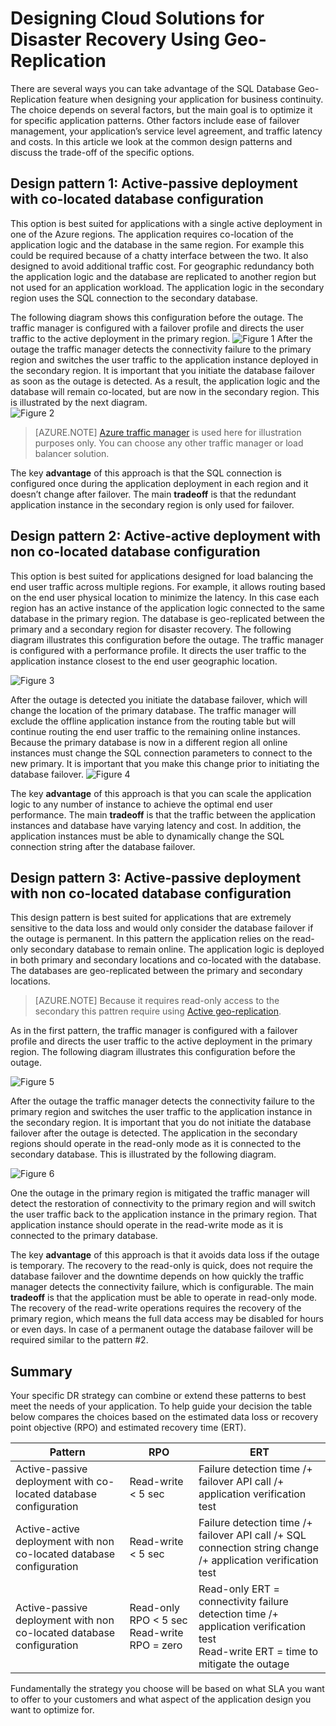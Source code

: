<properties 
   pageTitle="Designing Cloud Solutions for Disaster Recovery Using SQL Database Geo-Replication"
   description="Learn how to design your cloud solution for disaster recovery by choosing the right failover pattern."
   services="sql-database"
   documentationCenter="" 
   authors="sashan" 
   manager="jeffreyg" 
   editor="monicar"/>

<tags
   ms.service="sql-database"
   ms.devlang="NA"
   ms.topic="article"
   ms.tgt_pltfrm="NA"
   ms.workload="data-management" 
   ms.date="09/01/2015"
   ms.author="sashan"/>

# Designing Cloud Solutions for Disaster Recovery Using Geo-Replication

There are several ways you can take advantage of the SQL Database Geo-Replication feature when designing your application for business continuity. The choice depends on several factors, but the main goal is to optimize it for specific application patterns. Other factors include ease of failover management, your application’s service level agreement, and traffic latency and costs. In this article we look at the common design patterns and discuss the trade-off of the specific options.

## Design pattern 1: Active-passive deployment with co-located database configuration

This option is best suited for applications with a single active deployment in one of the Azure regions. The application requires co-location of the application logic and the database in the same region. For example this could be required because of a chatty interface between the two. It also designed to avoid additional traffic cost. For geographic redundancy both the application logic and the database are replicated to another region but not used for an application workload. The application logic in the secondary region uses the SQL connection to the secondary database. 

The following diagram shows this configuration before the outage. The traffic manager is configured with a failover profile and directs the user traffic to the active deployment in the primary region.
![Figure 1](./media/sql-database-designing-cloud-solutions-for-disaster-recovery/pattern1-1.png)
After the outage the traffic manager detects the connectivity failure to the primary region and switches the user traffic to the application instance deployed in the secondary region. It is important that you initiate the database failover as soon as the outage is detected. As a result, the application logic and the database will remain co-located, but are now in the secondary region. This is illustrated by the next diagram.	
![Figure 2](./media/sql-database-designing-cloud-solutions-for-disaster-recovery/pattern1-2.png)
> [AZURE.NOTE] [Azure traffic manager](https://azure.microsoft.com/en-us/documentation/articles/traffic-manager-overview/) is used here for illustration purposes only. You can choose any other traffic manager or load balancer solution. 

The key **advantage** of this approach is that the SQL connection is configured once during the application deployment in each region and it doesn’t change after failover.  The main **tradeoff** is that the redundant application instance in the secondary region is only used for failover. 

## Design pattern 2: Active-active deployment with non co-located database configuration
This option is best suited for applications designed for load balancing the end user traffic across multiple regions. For example, it allows routing based on the end user physical location to minimize the latency. In this case each region has an active instance of the application logic connected to the same database in the primary region. The database is geo-replicated between the primary and a secondary region for disaster recovery. The following diagram illustrates this configuration before the outage. The traffic manager is configured with a performance profile. It directs the user traffic to the application instance closest to the end user geographic location.

![Figure 3](./media/sql-database-designing-cloud-solutions-for-disaster-recovery/pattern2-1.png)

After the outage is detected you initiate the database failover, which will change the location of the primary database. The traffic manager will exclude the offline application instance from the routing table but will continue routing the end user traffic to the remaining online instances. Because the primary database is now in a different region all online instances must change the SQL connection parameters to connect to the new primary. It is important that you make this change prior to initiating the database failover. 
![Figure 4](./media/sql-database-designing-cloud-solutions-for-disaster-recovery/pattern2-2.png)

The key **advantage** of this approach is that you can scale the application logic to any number of instance to achieve the optimal end user performance. The main **tradeoff** is that the traffic between the application instances and database have varying latency and cost. In addition, the application instances must be able to dynamically change the SQL connection string after the database failover.    

## Design pattern 3: Active-passive deployment with non co-located database configuration
This design pattern is best suited for applications that are extremely sensitive to the data loss and would only consider the database failover if the outage is permanent. In this pattern the application relies on the read-only secondary database to remain online. The application logic is deployed in both primary and secondary locations and co-located with the database. The databases are geo-replicated between the primary and secondary locations. 
> [AZURE.NOTE] Because it requires read-only access to the secondary this pattren require using [Active geo-replication](https://msdn.microsoft.com/library/azure/dn741339.aspx). 

As in the first pattern, the traffic manager is configured with a failover profile and directs the user traffic to the active deployment in the primary region. The following diagram illustrates this configuration before the outage. 


![Figure 5](./media/sql-database-designing-cloud-solutions-for-disaster-recovery/pattern3-1.png)

After the outage the traffic manager detects the connectivity failure to the primary region and switches the user traffic to the application instance in the secondary region. It is important that you do not initiate the database failover after the outage is detected. The application in the secondary regions should operate in the read-only mode as it is connected to the secondary database. This is illustrated by the following diagram.

![Figure 6](./media/sql-database-designing-cloud-solutions-for-disaster-recovery/pattern3-2.png)

One the outage in the primary region is mitigated the traffic manager will detect the restoration of connectivity to the primary region and will switch the user traffic back to the application instance in the primary region. That application instance should operate in the read-write mode as it is connected to the primary database. 

The key **advantage** of this approach is that it avoids data loss if the outage is temporary. The recovery to the read-only is quick, does not require the database failover and the downtime depends on how quickly the traffic manager detects the connectivity failure, which is configurable. The main **tradeoff** is that the application must be able to operate in read-only mode. The recovery of the read-write operations requires the recovery of the primary region, which means the full data access may be disabled for hours or even days. In case of a permanent outage the database failover will be required similar to the pattern #2. 


## Summary

Your specific DR strategy can combine or extend these patterns to best meet the needs of your application.  To help guide your decision the table below compares the choices based on the estimated data loss or recovery point objective (RPO) and estimated recovery time (ERT).

| Pattern | RPO | ERT 
| --- |--- | --- 
| Active-passive deployment with co-located database configuration | Read-write < 5 sec | Failure detection time /+ failover API call /+ application verification test 
| Active-active deployment with non co-located database configuration | Read-write < 5 sec | Failure detection time /+ failover API call /+ SQL connection string change /+ application verification test
| Active-passive deployment with non co-located database configuration | Read-only RPO < 5 sec Read-write RPO = zero |  Read-only ERT = connectivity failure detection time /+ application verification test <br>Read-write ERT = time to mitigate the outage 

Fundamentally the strategy you choose will be based on what SLA you want to offer to your customers and what aspect of the application design you want to optimize for. 


